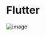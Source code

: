 # Flutter

![image](https://github.com/Pruthviraj89/Flutter/assets/134696267/7d915577-e45c-4bc7-a8b2-96f6cd3766d4)
